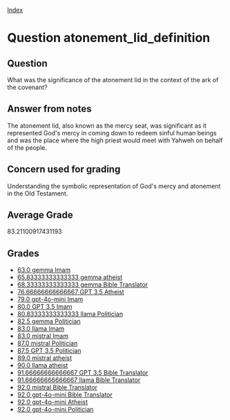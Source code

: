 
[Index](../../index.md)
# Question atonement_lid_definition
## Question
What was the significance of the atonement lid in the context of the ark of the covenant?

## Answer from notes
The atonement lid, also known as the mercy seat, was significant as it represented God's mercy in coming down to redeem sinful human beings and was the place where the high priest would meet with Yahweh on behalf of the people.

## Concern used for grading
Understanding the symbolic representation of God's mercy and atonement in the Old Testament.

## Average Grade
83.21100917431193

## Grades
 * [63.0 gemma Imam](../answers/gemma_Imam/atonement_lid_definition.md)
 * [65.83333333333333 gemma atheist](../answers/gemma_atheist/atonement_lid_definition.md)
 * [68.33333333333333 gemma Bible Translator](../answers/gemma_Bible_Translator/atonement_lid_definition.md)
 * [76.66666666666667 GPT 3.5 Atheist](../answers/GPT_3.5_Atheist/atonement_lid_definition.md)
 * [79.0 gpt-4o-mini Imam](../answers/gpt-4o-mini_Imam/atonement_lid_definition.md)
 * [80.0 GPT 3.5 Imam](../answers/GPT_3.5_Imam/atonement_lid_definition.md)
 * [80.83333333333333 llama Politician](../answers/llama_Politician/atonement_lid_definition.md)
 * [82.5 gemma Politician](../answers/gemma_Politician/atonement_lid_definition.md)
 * [83.0 llama Imam](../answers/llama_Imam/atonement_lid_definition.md)
 * [83.0 mistral Imam](../answers/mistral_Imam/atonement_lid_definition.md)
 * [87.0 mistral Politician](../answers/mistral_Politician/atonement_lid_definition.md)
 * [87.5 GPT 3.5 Politician](../answers/GPT_3.5_Politician/atonement_lid_definition.md)
 * [89.0 mistral atheist](../answers/mistral_atheist/atonement_lid_definition.md)
 * [90.0 llama atheist](../answers/llama_atheist/atonement_lid_definition.md)
 * [91.66666666666667 GPT 3.5 Bible Translator](../answers/GPT_3.5_Bible_Translator/atonement_lid_definition.md)
 * [91.66666666666667 llama Bible Translator](../answers/llama_Bible_Translator/atonement_lid_definition.md)
 * [92.0 mistral Bible Translator](../answers/mistral_Bible_Translator/atonement_lid_definition.md)
 * [92.0 gpt-4o-mini Bible Translator](../answers/gpt-4o-mini_Bible_Translator/atonement_lid_definition.md)
 * [92.0 gpt-4o-mini Atheist](../answers/gpt-4o-mini_Atheist/atonement_lid_definition.md)
 * [92.0 gpt-4o-mini Politician](../answers/gpt-4o-mini_Politician/atonement_lid_definition.md)
